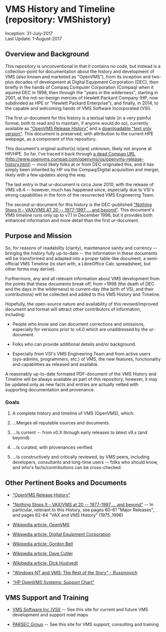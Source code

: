 # VMS History and Timeline (repository: VMShistory)

Inception: 31-July-2017  
Last Update: 1-August-2017

## Overview and Background

This repository is unconventional in that it contains no code, but instead is a collection-point for documentation about the history and development of VMS (also known and marketed as "OpenVMS"), from its inception and two-plus decades of development at Digital Equipment Corporation (DEC), then briefly in the hands of Compaq Computer Corporation (Compaq) when it aquired DEC in 1998, then through the "years in the wilderness", starting in 2001, at the not-so-benign mercies of Hewlett Packard Company (HP, now subdivided as HPE or "Hewlett Packard Enterprise"), and finally, in 2014, to the capable and welcoming hands of VMS Software Incorporated (VSI).

The first ur-document for this history is a textual table (in a very painful format, both to read and to maintain, if anyone would do so), currently available as ["OpenVMS Release History"](http://h41379.www4.hpe.com/openvms/os/openvms-release-history.html) and a [downloadable "text only version"](http://h41379.www4.hpe.com/openvms/os/openvms-release-history.txt).  This document is preserved, with attribution to the current HPE webpage, as a component of this repository.

This document's original author(s) is(are) unknown, likely not anyone at HP/HPE.  So far, I've traced it back through
[a dead Compaq URL](http://www.openvms.compaq.com/openvms/os/openvms-release-history.html) (http://www.openvms.compaq.com/openvms/os/openvms-release-history.html) -- most likely folks at or from DEC originated this, and it has simply been inherited by HP via the Compaq/Digital acquisition and merger, likely with a few updates along the way.

The last entry in that ur-document is circa June 2010, with the release of VMS v8.4 -- however, much has happened since, especially due to VSI's strong capabilities in the form of the resurrected VMS Engineering Team.

The second ur-document for this history is the DEC-published
["Nothing Stops It - VAX/VMS AT 20 -- 1977-1997 ... and beyond"](http://archive.computerhistory.org/resources/text/DEC/vax/dec.vax.vax_at_20.1977-1997.102630370.pdf).  This document's VMS timeline runs only up to v7.1 in December 1996, but it provides both enhanced information and more detail than the first ur-document.

## Purpose and Mission

So, for reasons of readability (clarity), maintenance sanity and currency -- bringing the history fully up-to-date -- the information in these documents will be transformed and adapted into a proper table-like document, a semi-official VMS Timeline (to start with, a LibreOffice Calc spreadsheet, but other forms may derive).

Furthermore, any and all relevant information about VMS development from the points that these documents break off, from ~1998 (the death of DEC and the days in the wilderness) to current-day (the birth of VSI, and their contributions) will be collected and added to this VMS History and Timeline.

Hopefully, the open-source nature and availability of this revised/improved document and format will attract other contributors of information, including:

* People who know and can document corrections and omissions, especially for versions prior to v4.0 which are unaddressed by the ur-document.

* Folks who can provide additional details and/or background.

* Especially from VSI's VMS Engineering Team and from active users (sys-admins, programmers, etc.) of VMS, the new features, functionality and capabilities as released and available.

A reasonably up-to-date formated PDF-document of the VMS History and Timeline will be always available as part of this repository; however, it may be updated only as new facts and entries are actually vetted with supporting documentation and provenance.

### Goals

1. A complete history and timeline of VMS (OpenVMS), which:

2. ...Merges all reputable sources and documents.

2. ...Is current -- from v0.X through early releases to latest v9.x (and beyond).

3. ...Is curated, with provenances verified.

4. ...Is constructively and critically reviewed, by VMS peers, including developers, consultants and long-time users -- folks who should know, and who's facts/contributions can be cross-checked.

## Other Pertinent Books and Documents

* ["OpenVMS Release History"](http://h41379.www4.hpe.com/openvms/os/openvms-release-history.html)

* ["Nothing Stops It - VAX/VMS at 20 -- 1977-1997 ... and beyond"](http://archive.computerhistory.org/resources/text/DEC/vax/dec.vax.vax_at_20.1977-1997.102630370.pdf) -- In particular, relevant to this History, see pages 60-61 "Major Releases", and pages 62-64 "VAX and VMS History" (1975..1996)

* [Wikipedia article: OpenVMS](https://en.wikipedia.org/wiki/OpenVMS)

* [Wikipedia article: Digital Equipment Corporation](https://en.wikipedia.org/wiki/Digital_Equipment_Corporation)

* [Wikipedia article: Gordon Bell](https://en.wikipedia.org/wiki/Gordon_Bell)

* [Wikipedia article: Dave Cutler](https://en.wikipedia.org/wiki/Dave_Cutler)

* [Wikipedia article: Dick Hustvedt](https://en.wikipedia.org/wiki/Dick_Hustvedt)

* ["Windows NT and VMS: The Rest of the Story" - Russinovich](http://tech-insider.org/windows/research/1998/12.html)

* ["HP OpenVMS Systems: Support Chart"](http://h41379.www4.hpe.com/openvms/openvms_supportchart.html)

## VMS Support and Training

* [VMS Software Inc (VSI)](http://vmssoftware.com/) -- See this site for current and future VMS development and support road maps

* [PARSEC Group](https://www.parsec.com/) -- See this site for VMS support, consulting and training

